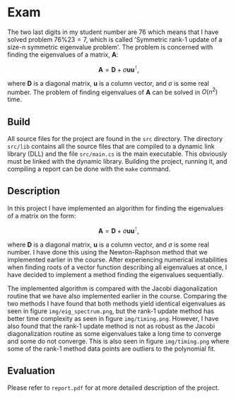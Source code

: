 # Exam
The two last digits in my student number are $76$ which means that I have solved problem $76\%23=7$, which is called 'Symmetric rank-1 update of a size-n symmetric eigenvalue problem'. The problem is concerned with finding the eigenvalues of a matrix, $\mathbf{A}$:

$$
\mathbf{A}=\mathbf{D}+\sigma \mathbf{u}\mathbf{u}^\intercal,
$$

where $\mathbf{D}$ is a diagonal matrix, $\mathbf{u}$ is a column vector, and $\sigma$ is some real number. The problem of finding eigenvalues of $\mathbf{A}$ can be solved in $O(n^2)$ time.

## Build
All source files for the project are found in the `src` directory. The directory `src/lib` contains all the source files that are compiled to a dynamic link library (DLL) and the file `src/main.cs` is the main executable. This obviously must be linked with the dynamic library. Building the project, running it, and compiling a report can be done with the `make` command.

## Description
In this project I have implemented an algorithm for finding the eigenvalues of a matrix on the form:

$$
\mathbf{A}=\mathbf{D}+\sigma \mathbf{u}\mathbf{u}^\intercal,
$$

where $\mathbf{D}$ is a diagonal matrix, $\mathbf{u}$ is a column vector, and $\sigma$ is some real number. I have done this using the Newton-Raphson method that we implemented earlier in the course. After experiencing numerical instabilities when finding roots of a vector function describing all eigenvalues at once, I have decided to implement a method finding the eigenvalues sequentially.

The implemented algorithm is compared with the Jacobi diagonalization routine that we have also implemented earlier in the course. Comparing the two methods I have found that both methods yield identical eigenvalues as seen in figure `img/eig_spectrum.png`, but the rank-1 update method has better time complexity as seen in figure `img/timing.png`. However, I have also found that the rank-1 update method is not as robust as the Jacobi diagonalization routine as some eigenvalues take a long time to converge and some do not converge. This is also seen in figure `img/timing.png` where some of the rank-1 method data points are outliers to the polynomial fit.

## Evaluation
Please refer to `report.pdf` for at more detailed description of the project.
